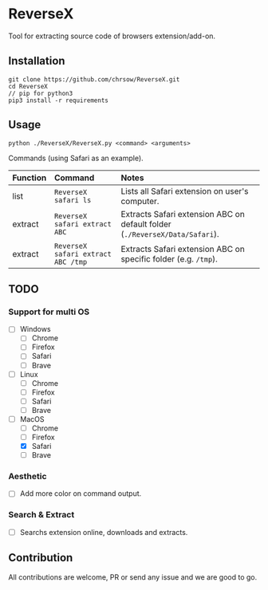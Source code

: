# ReverseX
Tool for extracting source code of browsers extension/add-on.
## Installation
```
git clone https://github.com/chrsow/ReverseX.git
cd ReverseX
// pip for python3
pip3 install -r requirements
```

## Usage
```
python ./ReverseX/ReverseX.py <command> <arguments>
```

Commands (using Safari as an example).

| Function  | Command               | Notes
| :------ | :-------------------- | :---------
| list    | `ReverseX safari ls`  | Lists all Safari extension on user's computer.
| extract | `ReverseX safari extract ABC` | Extracts Safari extension ABC on default folder (`./ReverseX/Data/Safari`).
| extract | `ReverseX safari extract ABC /tmp` | Extracts Safari extension ABC on specific folder (e.g. `/tmp`).
## TODO

### Support for multi OS
- [ ] Windows
    - [ ] Chrome
    - [ ] Firefox
    - [ ] Safari
    - [ ] Brave
- [ ] Linux
    - [ ] Chrome
    - [ ] Firefox
    - [ ] Safari
    - [ ] Brave
- [ ] MacOS
    - [ ] Chrome
    - [ ] Firefox
    - [x] Safari
    - [ ] Brave
### Aesthetic
- [ ] Add more color on command output.

### Search & Extract
- [ ] Searchs extension online, downloads and extracts. 

## Contribution
All contributions are welcome, PR or send any issue and we are good to go.